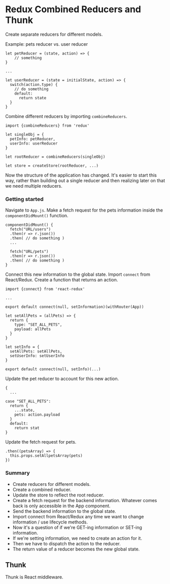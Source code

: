 # Redux Combined Reducers and Thunk
Create separate reducers for different models.

Example: pets reducer vs. user reducer

```
let petReducer = (state, action) => {
    // something
}

...

let userReducer = (state = initialState, action) => {
  switch(action.type) {
    // do something
    default:
      return state
  }
}
```

Combine different reducers by importing `combineReducers`.

```
import {combineReducers} from 'redux'

let singleObj = {
  petInfo: petReducer,
  userInfo: userReducer
}

let rootReducer = combineReducers(singleObj)

let store = createStore(rootReducer, ...)
```

Now the structure of the application has changed. It's easier to start this way, rather than building out a single reducer and then realizing later on that we need multiple reducers.

### Getting started
Navigate to `App.js`. Make a fetch request for the pets information inside the `componentDidMount()` function.

```
componentDidMount() {
  fetch("URL/users")
  .then(r => r.json())
  .then( // do something )
  ...

  fetch("URL/pets")
  .then(r => r.json())
  .then( // do something )
}
```
Connect this new information to the global state. Import `connect` from React/Redux. Create a function that returns an action.
```
import {connect} from 'react-redux'

...

export default connect(null, setInformation)(withRouter(App))

let setAllPets = (allPets) => {
  return {
    type: "SET_ALL_PETS",
    payload: allPets
  }
}

let setInfo = {
  setAllPets: setAllPets,
  setUserInfo: setUserInfo
}

export default connect(null, setInfo)(...)
```

Update the pet reducer to account for this new action.
```
{
  ...

case "SET_ALL_PETS":
  return {
    ...state,
    pets: action.payload
  }
  default:
    return stat
}
```

Update the fetch request for pets.
```
.then((petsArray) => {
  this.props.setAllpetsArray(pets)
})
```

### Summary
* Create reducers for different models.
* Create a combined reducer.
* Update the store to reflect the root reducer.
* Create a fetch request for the backend information. Whatever comes back is only accessible in the App component.
* Send the backend information to the global state.
* Import connect from React/Redux any time we want to change information / use lifecycle methods.
* Now it's a question of if we're GET-ing information or SET-ing information.
* If we're setting information, we need to create an action for it.
* Then we have to dispatch the action to the reducer.
* The return value of a reducer becomes the new global state.

## Thunk
Thunk is React middleware.